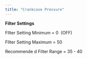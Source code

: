 ```yaml
---
title: "Crankcase Pressure"
---
```




**Filter Settings**


FIlter Setting Minimum = 0&nbsp; (OFF)

FIlter Setting Maximum = 50

Recommende d Filter Range = 35 - 40
